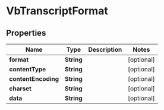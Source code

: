 
# VbTranscriptFormat

## Properties
Name | Type | Description | Notes
------------ | ------------- | ------------- | -------------
**format** | **String** |  |  [optional]
**contentType** | **String** |  |  [optional]
**contentEncoding** | **String** |  |  [optional]
**charset** | **String** |  |  [optional]
**data** | **String** |  |  [optional]




